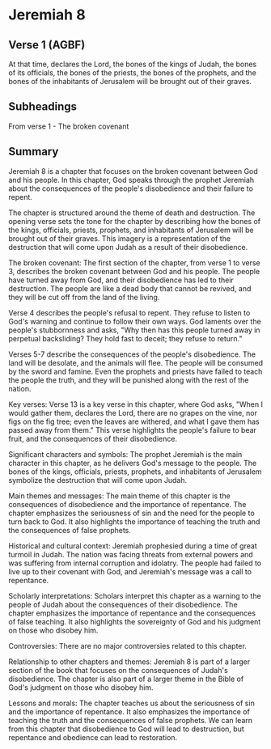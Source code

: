 # Jeremiah 8

## Verse 1 (AGBF)

At that time, declares the Lord, the bones of the kings of Judah, the bones of its officials, the bones of the priests, the bones of the prophets, and the bones of the inhabitants of Jerusalem will be brought out of their graves.

## Subheadings

From verse 1 - The broken covenant

## Summary

Jeremiah 8 is a chapter that focuses on the broken covenant between God and his people. In this chapter, God speaks through the prophet Jeremiah about the consequences of the people's disobedience and their failure to repent.

The chapter is structured around the theme of death and destruction. The opening verse sets the tone for the chapter by describing how the bones of the kings, officials, priests, prophets, and inhabitants of Jerusalem will be brought out of their graves. This imagery is a representation of the destruction that will come upon Judah as a result of their disobedience.

The broken covenant:
The first section of the chapter, from verse 1 to verse 3, describes the broken covenant between God and his people. The people have turned away from God, and their disobedience has led to their destruction. The people are like a dead body that cannot be revived, and they will be cut off from the land of the living.

Verse 4 describes the people's refusal to repent. They refuse to listen to God's warning and continue to follow their own ways. God laments over the people's stubbornness and asks, "Why then has this people turned away in perpetual backsliding? They hold fast to deceit; they refuse to return."

Verses 5-7 describe the consequences of the people's disobedience. The land will be desolate, and the animals will flee. The people will be consumed by the sword and famine. Even the prophets and priests have failed to teach the people the truth, and they will be punished along with the rest of the nation.

Key verses:
Verse 13 is a key verse in this chapter, where God asks, "When I would gather them, declares the Lord, there are no grapes on the vine, nor figs on the fig tree; even the leaves are withered, and what I gave them has passed away from them." This verse highlights the people's failure to bear fruit, and the consequences of their disobedience.

Significant characters and symbols:
The prophet Jeremiah is the main character in this chapter, as he delivers God's message to the people. The bones of the kings, officials, priests, prophets, and inhabitants of Jerusalem symbolize the destruction that will come upon Judah.

Main themes and messages:
The main theme of this chapter is the consequences of disobedience and the importance of repentance. The chapter emphasizes the seriousness of sin and the need for the people to turn back to God. It also highlights the importance of teaching the truth and the consequences of false prophets.

Historical and cultural context:
Jeremiah prophesied during a time of great turmoil in Judah. The nation was facing threats from external powers and was suffering from internal corruption and idolatry. The people had failed to live up to their covenant with God, and Jeremiah's message was a call to repentance.

Scholarly interpretations:
Scholars interpret this chapter as a warning to the people of Judah about the consequences of their disobedience. The chapter emphasizes the importance of repentance and the consequences of false teaching. It also highlights the sovereignty of God and his judgment on those who disobey him.

Controversies:
There are no major controversies related to this chapter.

Relationship to other chapters and themes:
Jeremiah 8 is part of a larger section of the book that focuses on the consequences of Judah's disobedience. The chapter is also part of a larger theme in the Bible of God's judgment on those who disobey him.

Lessons and morals:
The chapter teaches us about the seriousness of sin and the importance of repentance. It also emphasizes the importance of teaching the truth and the consequences of false prophets. We can learn from this chapter that disobedience to God will lead to destruction, but repentance and obedience can lead to restoration.
